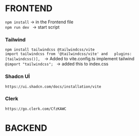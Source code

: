 # FRONTEND
`npm install` -> in the Frontend file    
`npm run dev ` -> start script    

### Tailwind
 `npm install tailwindcss @tailwindcss/vite`  
 `import tailwindcss from '@tailwindcss/vite' and   plugins: [tailwindcss()],  `-> Added to vite.config.ts implement tailwind  
`@import "tailwindcss"; `  -> added this to index.css
### Shadcn Uİ
`https://ui.shadcn.com/docs/installation/vite`

### Clerk
`https://go.clerk.com/CfzKAWC`
# BACKEND